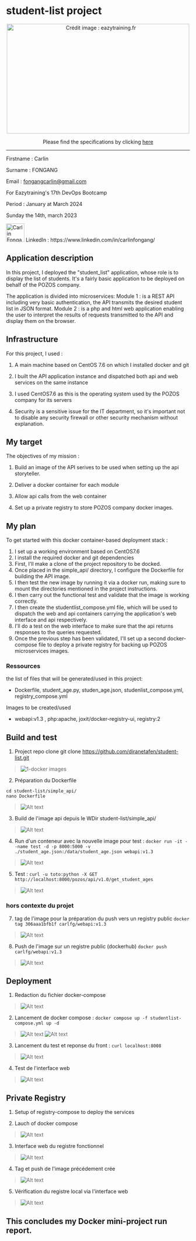 # student-list project
<p align="center">
  <a href="https://github.com/diranetafen/student-list.git">
    <img src="https://user-images.githubusercontent.com/18481009/84582395-ba230b00-adeb-11ea-9453-22ed1be7e268.jpg" alt="Crédit image : eazytraining.fr" width="500" height="300">
  </a>
</p>
<p align="center">Please find the specifications by clicking <a href="https://github.com/diranetafen/student-list.git">here</a></p>


------------

Firstname : Carlin

Surname : FONGANG

Email : fongangcarlin@gmail.com

For Eazytraining's 17th DevOps Bootcamp

Period : January at March 2024

Sunday the 14th, march 2023


<img src="https://media.licdn.com/dms/image/C4E03AQEUnPkOFFTrWQ/profile-displayphoto-shrink_400_400/0/1618084678051?e=1710979200&v=beta&t=sMjRKoI0WFlbqYYgN0TWVobs9k31DBeSiOffAOM8HAo" width="50" height="50" alt="Carlin Fongang"> 
LinkedIn : https://www.linkedin.com/in/carlinfongang/


## Application description
In this project, I deployed the "student_list" application, whose role is to display the list of students. It's a fairly basic application to be deployed on behalf of the POZOS company.

The application is divided into microservices: 
Module 1 : is a REST API including very basic authentication, the API transmits the desired student list in JSON format.
Module 2 : is a php and html web application enabling the user to interpret the results of requests transmitted to the API and display them on the browser.

## Infrastructure
For this project, I used : 
1. A main machine based on CentOS 7.6 on which I installed docker and git

2. I built the API application instance and dispatched both api and web services on the same instance

3. I used CentOS7.6 as this is the operating system used by the POZOS company for its servers

4. Security is a sensitive issue for the IT department, so it's important not to disable any security firewall or other security mechanism without explanation.

## My target
The objectives of my mission : 

1. Build an image of the API serives to be used when setting up the api storyteller.

2. Deliver a docker container for each module 

3. Allow api calls from the web container

4. Set up a private registry to store POZOS company docker images.



## My plan
To get started with this docker container-based deployment stack : 
1. I set up a working environment based on CentOS7.6 
2. I install the required docker and git dependencies 
3. First, I'll make a clone of the project repository to be docked. 
4. Once placed in the simple_api/ directory, I configure the Dockerfile for building the API image.
5. I then test the new image by running it via a docker run, making sure to mount the directories mentioned in the project instructions.
6. I then carry out the functional test and validate that the image is working correctly.
7. I then create the studentlist_compose.yml file, which will be used to dispatch the web and api containers carrying the application's web interface and api respectively. 
7. I'll do a test on the web interface to make sure that the api returns responses to the queries requested.
8. Once the previous step has been validated, I'll set up a second docker-compose file to deploy a private registry for backing up POZOS microservices images.

### Ressources
the list of files that will be generated/used in this project: 
 - Dockerfile, student_age.py, studen_age.json, studenlist_compose.yml, registry_compose.yml

 Images to be created/used
 - webapi:v1.3 , php:apache, joxit/docker-registry-ui, registry:2


## Build and test
1. Project repo clone
git clone https://github.com/diranetafen/student-list.git
> ![1-docker images](https://github.com/CarlinFongang/cursus-devops/blob/master/docker_cf/projet-docker/img/image-1.png)

2. Préparation du Dockerfile
````
cd student-list/simple_api/
nano Dockerfile
````
>![Alt text](img/image-2.png)

3. Build de l'image api depuis le WDir student-list/simple_api/
>![Alt text](img/image-3.png)


4. Run d'un conteneur avec la nouvelle image pour test : 
 `docker run -it --name test -d -p 8000:5000 -v ./student_age.json:/data/student_age.json webapi:v1.3`
>![Alt text](img/image-5.png)

5. Test : 
`curl -u toto:python -X GET http://localhost:8000/pozos/api/v1.0/get_student_ages`
>![Alt text](img/image-6.png)

### hors contexte du projet
7. tag de l'image pour la préparation du push vers un registry public
`docker tag 306aaa1bfb1f carlfg/webapi:v1.3`
>![Alt text](img/image-4.png)

8. Push de l'image sur un registre public (dockerhub)
`docker push carlfg/webapi:v1.3`
>![Alt text](img/image-7.png)


## Deployment
1. Redaction du fichier docker-compose
>![Alt text](img/image-12.png)
2. Lancement de docker compose : 
`docker compose up -f studentlist-compose.yml up -d`
>![Alt text](img/image-8.png)
>![Alt text](img/image-9.png)

3. Lancement du test et reponse du front : 
`curl localhost:8008`
>![Alt text](img/image-10.png)

4. Test de l'interface web
>![Alt text](img/image-11.png)

## Private Registry
1. Setup of registry-compose to deploy the services

2. Lauch of docker compose 

>![Alt text](img/image-12.png)

3. Interface web du registre fonctionnel
>![Alt text](img/image-13.png)

4. Tag et push de l'image précédement crée
>![Alt text](img/image-14.png)

5. Vérification du registre local via l'interface web
>![Alt text](img/image-15.png)

## This concludes my Docker mini-project run report.
